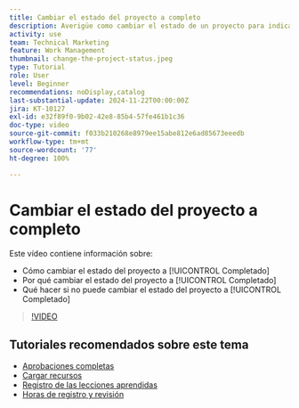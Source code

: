 ```yaml
---
title: Cambiar el estado del proyecto a completo
description: Averigüe como cambiar el estado de un proyecto para indicar que el trabajo se ha completado.
activity: use
team: Technical Marketing
feature: Work Management
thumbnail: change-the-project-status.jpeg
type: Tutorial
role: User
level: Beginner
recommendations: noDisplay,catalog
last-substantial-update: 2024-11-22T00:00:00Z
jira: KT-10127
exl-id: e32f89f0-9b02-42e8-85b4-57fe461b1c36
doc-type: video
source-git-commit: f033b210268e8979ee15abe812e6ad85673eeedb
workflow-type: tm+mt
source-wordcount: '77'
ht-degree: 100%

---
```


# Cambiar el estado del proyecto a completo

Este vídeo contiene información sobre:

* Cómo cambiar el estado del proyecto a [!UICONTROL Completado]
* Por qué cambiar el estado del proyecto a [!UICONTROL Completado]
* Qué hacer si no puede cambiar el estado del proyecto a [!UICONTROL Completado]

>[!VIDEO](https://video.tv.adobe.com/v/3419336/?quality=12&learn=on)

## Tutoriales recomendados sobre este tema

* [Aprobaciones completas](/help/manage-work/close-a-project/complete-approvals.md)
* [Cargar recursos](/help/manage-work/close-a-project/upload-assets.md)
* [Registro de las lecciones aprendidas](/help/manage-work/close-a-project/lessons-learned-from-closing-a-project.md)
* [Horas de registro y revisión](/help/manage-work/close-a-project/log-and-review-hours.md)
